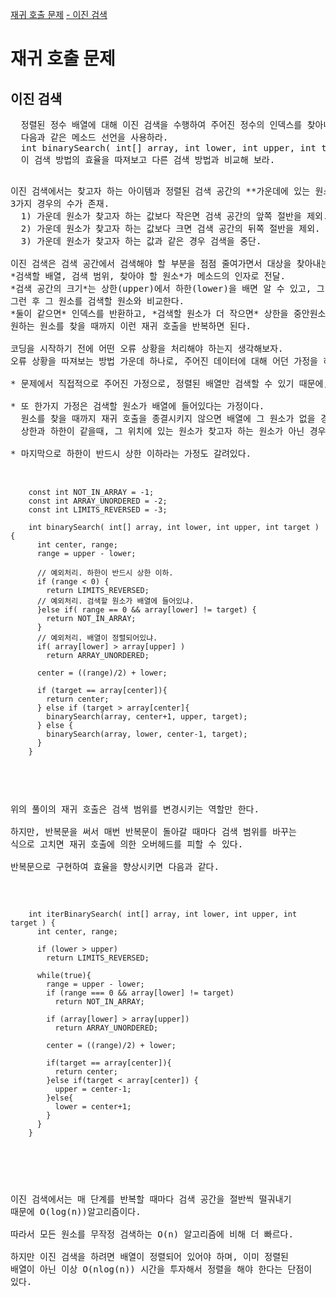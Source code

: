 

[재귀 호출 문제](#재귀-호출-문제)
[ - 이진 검색](#이진-검색)


# 재귀 호출 문제

## 이진 검색
<pre>
  정렬된 정수 배열에 대해 이진 검색을 수행하여 주어진 정수의 인덱스를 찾아내는 함수를 구현하라.   
  다음과 같은 메소드 선언을 사용하라.   
  int binarySearch( int[] array, int lower, int upper, int target );
  이 검색 방법의 효율을 따져보고 다른 검색 방법과 비교해 보라.   
<pre>
   
이진 검색에서는 찾고자 하는 아이템과 정렬된 검색 공간의 **가운데에 있는 원소**를 비교한다.   
3가지 경우의 수가 존재.   
  1) 가운데 원소가 찾고자 하는 값보다 작은면 검색 공간의 앞쪽 절반을 제외.   
  2) 가운데 원소가 찾고자 하는 값보다 크면 검색 공간의 뒤쪽 절반을 제외.   
  3) 가운데 원소가 찾고자 하는 값과 같은 경우 검색을 중단.   
      
이진 검색은 검색 공간에서 검색해야 할 부분을 점점 줄여가면서 대상을 찾아내는 방법이기 때문에 재귀적인 구현을 하기에 적합.   
*검색할 배열, 검색 범위, 찾아야 할 원소*가 메소드의 인자로 전달.   
*검색 공간의 크기*는 상한(upper)에서 하한(lower)을 배면 알 수 있고, 그 크기를 2로 나눈 값을 하한값에 더하면 중앙에 있는 원소의 인덱스를 알 수 있다.   
그런 후 그 원소를 검색할 원소와 비교한다.   
*둘이 같으면* 인덱스를 반환하고, *검색할 원소가 더 작으면* 상한을 중안원소의 인덱스에서 1을 뺀 값으로, *검색할 원소가 더 크면* 하한을 중앙 원소의 인덱스에 1을 더한 값으로 하여 재귀 호출을 한다.   
원하는 원소를 찾을 때까지 이런 재귀 호출을 반복하면 된다.   
   
코딩을 시작하기 전에 어떤 오류 상황을 처리해야 하는지 생각해보자.   
오류 상황을 따져보는 방법 가운데 하나로, 주어진 데이터에 대해 어던 가정을 하고 있는지 생각해보고 그러 가정이 어떻게 위배될 수 있는지 따져보는 것을 들 수 있다.   
   
* 문제에서 직접적으로 주어진 가정으로, 정렬된 배열만 검색할 수 있기 때문에, 배열이 정렬되지 않았는지 파악해야 할 필요가 있다.   
   
* 또 한가지 가정은 검색할 원소가 배열에 들어있다는 가정이다.   
  원소를 찾을 때까지 재귀 호출을 종결시키지 않으면 배열에 그 원소가 없을 경우, 재귀 호출이 무한히 반복되게 된다.   
  상한과 하한이 같을때, 그 위치에 있는 원소가 찾고자 하는 원소가 아닌 경우에는 오류 코드를 반환하면 이 문제를 해결할 수 있다.   
  
* 마지막으로 하한이 반드시 상한 이하라는 가정도 갈려있다.   
   
<pre>
  <code>
    const int NOT_IN_ARRAY = -1;
    const int ARRAY_UNORDERED = -2;
    const int LIMITS_REVERSED = -3;
    
    int binarySearch( int[] array, int lower, int upper, int target ) {
      int center, range;
      range = upper - lower;
      
      // 예외처리. 하한이 반드시 상한 이하.
      if (range < 0) {
        return LIMITS_REVERSED;
      // 예외처리. 검색할 원소가 배열에 들어있냐. 
      }else if( range == 0 && array[lower] != target) {
        return NOT_IN_ARRAY;
      }
      // 예외처리. 배열이 정렬되어있냐.
      if( array[lower] > array[upper] )
        return ARRAY_UNORDERED;
        
      center = ((range)/2) + lower;
      
      if (target == array[center]){
        return center;
      } else if (target > array[center]{
        binarySearch(array, center+1, upper, target);
      } else {
        binarySearch(array, lower, center-1, target);
      }
    }
  </code>
</pre>
   
위의 풀이의 재귀 호출은 검색 범위를 변경시키는 역할만 한다.   
하지만, 반복문을 써서 매번 반복문이 돌아갈 때마다 검색 범위를 바꾸는 식으로 고치면 재귀 호출에 의한 오버헤드를 피할 수 있다.   
반복문으로 구현하여 효율을 향상시키면 다음과 같다.   
   
<pre>
  <code>
    int iterBinarySearch( int[] array, int lower, int upper, int target ) {
      int center, range;
      
      if (lower > upper)
        return LIMITS_REVERSED;
        
      while(true){
        range = upper - lower;
        if (range === 0 && array[lower] != target)
          return NOT_IN_ARRAY;
        
        if (array[lower] > array[upper])
          return ARRAY_UNORDERED;
        
        center = ((range)/2) + lower;
        
        if(target == array[center]){
          return center;
        }else if(target < array[center]) {
          upper = center-1;
        }else{
          lower = center+1;
        }
      }
    }
        
  </code>
</pre>
   
이진 검색에서는 매 단계를 반복할 때마다 검색 공간을 절반씩 떨궈내기 때문에 O(log(n))알고리즘이다.   
따라서 모든 원소를 무작정 검색하는 O(n) 알고리즘에 비해 더 빠르다.   
하지만 이진 검색을 하려면 배열이 정렬되어 있어야 하며, 이미 정렬된 배열이 아닌 이상 O(nlog(n)) 시간을 투자해서 정렬을 해야 한다는 단점이 있다.   
